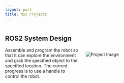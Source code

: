 ```yaml
---
layout: post
title: MSc Projects
---
```


<div style="display: flex; align-items: center;">
  <div style="flex: 1; padding-right: 20px;">
    <h2>ROS2 System Design</h2>
    <p>Assemble and program the robot so that it can explore the environment and grab the specified object to the specified location. The current progress is to use a handle to control the robot.</p>
  </div>
  <div style="flex: 1;">
    <img src="/mewithros.jpeg" alt="Project Image" style="max-width: 100%; height: auto;">
  </div>
</div>
